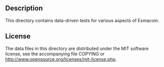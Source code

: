 Description
------------

This directory contains data-driven tests for various aspects of Esmacoin.

License
--------

The data files in this directory are distributed under the MIT software
license, see the accompanying file COPYING or
http://www.opensource.org/licenses/mit-license.php.

